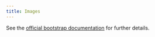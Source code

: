 ```yaml
---
title: Images
---
```


See the 
[official bootstrap documentation](http://v4-alpha.getbootstrap.com/content/images/)
 for further details.